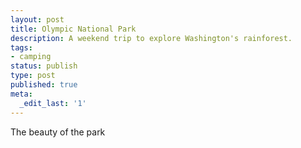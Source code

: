 ```yaml
---
layout: post
title: Olympic National Park
description: A weekend trip to explore Washington's rainforest.
tags:
- camping
status: publish
type: post
published: true
meta:
  _edit_last: '1'
---
```

The beauty of the park
